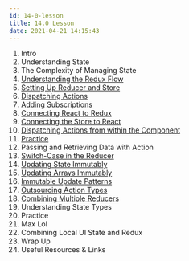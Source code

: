 ```yaml
---
id: 14-0-lesson
title: 14.0 Lesson
date: 2021-04-21 14:15:43
---
```


1. Intro
2. Understanding State
3. The Complexity of Managing State
4. [Understanding the Redux Flow](14-4-understanding-redux-flow)
5. [Setting Up Reducer and Store](14-5-setting-up-reducer-and-store)
6. [Dispatching Actions](14-6-dispatching-actions)
7. [Adding Subscriptions](14-7-adding-subscriptions)
8. [Connecting React to Redux](14-8-connecting-react-to-redux)
9. [Connecting the Store to React](14-9-connecting-store-to-react)
10. [Dispatching Actions from within the Component](14-10-dispatching-actions-from-within-component)
11. [Practice](14-11-practice)
12. Passing and Retrieving Data with Action
13. [Switch-Case in the Reducer](14-13-switching-case-in-reducer)
14. [Updating State Immutably](14-14-updating-state-immutably)
15. [Updating Arrays Immutably](14-15-updating-arrays-immutably)
16. [Immutable Update Patterns](14-16-immutable-update-patterns)
17. [Outsourcing Action Types](14-17-outsourcing-action-types)
18. [Combining Multiple Reducers](14-18-combining-multiple-reducers)
19. Understanding State Types
20. Practice
21. Max Lol
22. Combining Local UI State and Redux
23. Wrap Up
24. Useful Resources & Links
